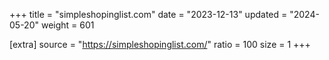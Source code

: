+++
title = "simpleshopinglist.com"
date = "2023-12-13"
updated = "2024-05-20"
weight = 601

[extra]
source = "https://simpleshopinglist.com/"
ratio = 100
size = 1
+++
